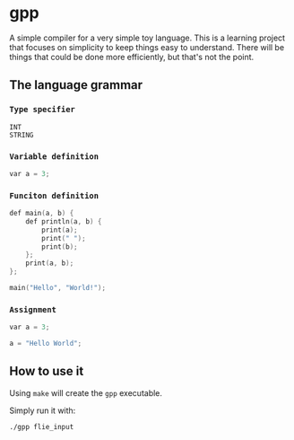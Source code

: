 # gpp 

A simple compiler for a very simple toy language. This is a learning project that focuses on simplicity to keep things easy to understand. There will be things that could be done more efficiently, but that's not the point.

## The language grammar

### `Type specifier`
```
INT
STRING
```

### `Variable definition`
```c
var a = 3;
```

### `Funciton definition`
```c
def main(a, b) {
	def println(a, b) {
		print(a);
		print(" ");
		print(b);
	};
	print(a, b);
};

main("Hello", "World!");
```

### `Assignment`
```c
var a = 3;

a = "Hello World";
```

## How to use it

Using ``make`` will create the ``gpp`` executable.

Simply run it with:

```
./gpp flie_input
```
